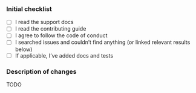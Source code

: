 <!--
  Please check the needed checkboxes ([ ] -> [x]). Leave the
  comments as they are, they won’t show on GitHub.
  We are excited about pull requests, but please try to limit the scope, provide
  a general description of the changes, and remember, it’s up to you to convince
  us to land it.
-->

### Initial checklist

* [ ] I read the support docs <!-- https://github.com/micromark/.github/blob/main/support.md -->
* [ ] I read the contributing guide <!-- https://github.com/micromark/.github/blob/main/contributing.md -->
* [ ] I agree to follow the code of conduct <!-- https://github.com/micromark/.github/blob/main/code-of-conduct.md -->
* [ ] I searched issues and couldn’t find anything (or linked relevant results below) <!-- https://github.com/search?q=user%3Amicromark&type=Issues -->
* [ ] If applicable, I’ve added docs and tests

### Description of changes

TODO

<!--do not edit: pr-->
